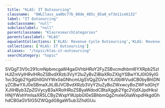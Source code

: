 ```yaml
--- 
 title: "KLAS: IT Outsourcing" 
 classname:  "OWLClass_aa8bc77b_80de_485c_85a0_ef3e11ce6132" 
 label: "IT Outsourcing" 
 subclassname: "null" 
 subclasslabel: "null" 
 parentclassname: "KlasresearchCategories" 
 parentclasslabel: "KLAS" 
 equalentCollections: ['KLAS: Revenue Cycle Outsourcing','KLAS: Revenue Cycle Outsourcing','KLAS: Contract Management','Centers for Medicare & Medicaid Services (CMS): Contracting'] 
 collections: ['KLAS: IT Outsourcing']
 aliases:  "/topic/klas-it-outsourcing"  
 searchCategory: "topic" 
---
```

SVQgT3V0c291cmNpbmcgaW4gaGVhbHRoY2FyZSBvcmdhbml6YXRpb25zIHJlZmVyIHRvIHRoZSBvdXRzb3VyY2luZyBvZiBlaXRoZXIgYSBwYXJ0IG9yIG1vc3Qgb2YgdGhlIGhlYWx0aGNhcmUgSVQgZGVwYXJ0bWVudCB0byBhIDNyZCBwYXJ0eSBmaXJtLiBJVCBvdXRzb3VyY2luZyBoZWxwcyBoZWFsdGhjYXJlIHByb3ZpZGVycyB3aXRoIHRoZSByaWdodCBtaXggb2Ygc2VjdXJpdHksIHNjYWxhYmlsaXR5LCByZWxpYWJpbGl0eSBhbmQgZmxleGliaWxpdHkgdGhhdCB0aGV5IG5lZWQgdG8gaW5ub3ZhdGUu